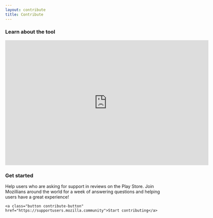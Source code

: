 ```yaml
---
layout: contribute
title: Contribute
---
```

<div class="content-box content-box--full" markdown="1">
  <h3 class="content-title">
    <span class="title-frame"></span>
    Learn about the tool
    <span class="title-frame title-frame--rotate-180"></span>
  </h3>

  <section class="video-container">
    <iframe width="650" height="400" src="https://www.youtube.com/embed/fJoC17w3lRY?showinfo=0" frameborder="0" allowfullscreen></iframe>
  </section>

  <h3 class="content-title">
    <span class="title-frame"></span>
    Get started
    <span class="title-frame title-frame--rotate-180"></span>
  </h3>

  <section class="flex-center">
    <p>
      Help users who are asking for support in reviews on the Play Store. Join Mozillians around the world for a week of answering questions and helping users have a great experience!
    </p>

    <a class="button contribute-button" href="https://supportusers.mozilla.community">Start contributing</a>
  </section>
</div>
